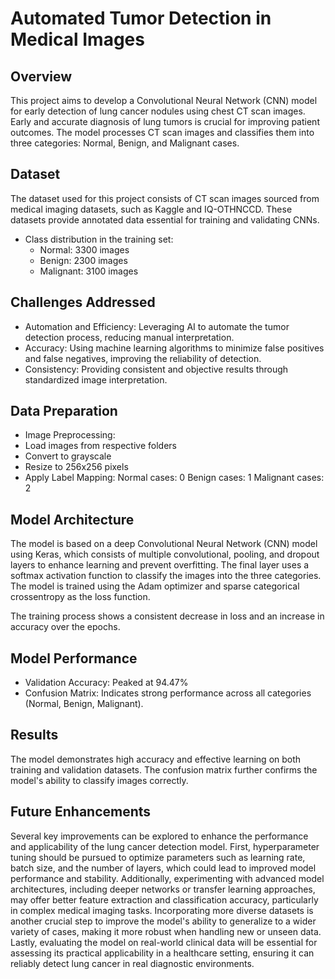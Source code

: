 # Automated Tumor Detection in Medical Images

## Overview
This project aims to develop a Convolutional Neural Network (CNN) model for early detection of lung cancer nodules using chest CT scan images. Early and accurate diagnosis of lung tumors is crucial for improving patient outcomes. The model processes CT scan images and classifies them into three categories: Normal, Benign, and Malignant cases.

## Dataset
The dataset used for this project consists of CT scan images sourced from medical imaging datasets, such as Kaggle and IQ-OTHNCCD. These datasets provide annotated data essential for training and validating CNNs.
* Class distribution in the training set:
    * Normal: 3300 images
    * Benign: 2300 images
    * Malignant: 3100 images

## Challenges Addressed
* Automation and Efficiency: Leveraging AI to automate the tumor detection process, reducing manual interpretation.
* Accuracy: Using machine learning algorithms to minimize false positives and false negatives, improving the reliability of detection.
* Consistency: Providing consistent and objective results through standardized image interpretation.

## Data Preparation
* Image Preprocessing:
* Load images from respective folders
* Convert to grayscale
* Resize to 256x256 pixels
* Apply Label Mapping:
   Normal cases: 0
   Benign cases: 1
   Malignant cases: 2

## Model Architecture
The model is based on a deep Convolutional Neural Network (CNN) model using Keras, which consists of multiple convolutional, pooling, and dropout layers to enhance learning and prevent overfitting. The final layer uses a softmax activation function to classify the images into the three categories. The model is trained using the Adam optimizer and sparse categorical crossentropy as the loss function.
  
The training process shows a consistent decrease in loss and an increase in accuracy over the epochs.

## Model Performance
* Validation Accuracy: Peaked at 94.47%
* Confusion Matrix: Indicates strong performance across all categories (Normal, Benign, Malignant).

## Results
The model demonstrates high accuracy and effective learning on both training and validation datasets.
The confusion matrix further confirms the model's ability to classify images correctly.

## Future Enhancements 
Several key improvements can be explored to enhance the performance and applicability of the lung cancer detection model. First, hyperparameter tuning should be pursued to optimize parameters such as learning rate, batch size, and the number of layers, which could lead to improved model performance and stability. Additionally, experimenting with advanced model architectures, including deeper networks or transfer learning approaches, may offer better feature extraction and classification accuracy, particularly in complex medical imaging tasks. Incorporating more diverse datasets is another crucial step to improve the model's ability to generalize to a wider variety of cases, making it more robust when handling new or unseen data. Lastly, evaluating the model on real-world clinical data will be essential for assessing its practical applicability in a healthcare setting, ensuring it can reliably detect lung cancer in real diagnostic environments.
